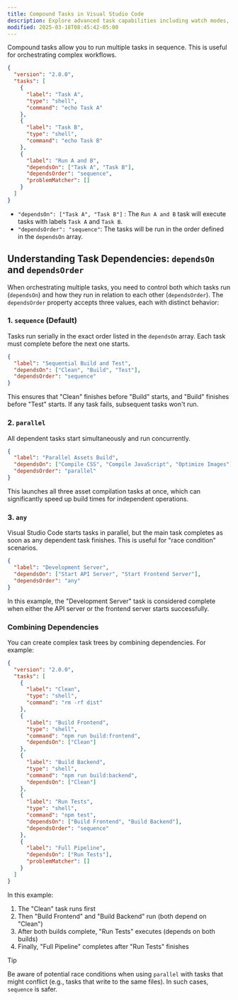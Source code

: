```yaml
---
title: Compound Tasks in Visual Studio Code
description: Explore advanced task capabilities including watch modes, compound tasks, and task inputs for efficient development workflows
modified: 2025-03-18T08:45:42-05:00
---
```


Compound tasks allow you to run multiple tasks in sequence. This is useful for orchestrating complex workflows.

```json
{
  "version": "2.0.0",
  "tasks": [
    {
      "label": "Task A",
      "type": "shell",
      "command": "echo Task A"
    },
    {
      "label": "Task B",
      "type": "shell",
      "command": "echo Task B"
    },
    {
      "label": "Run A and B",
      "dependsOn": ["Task A", "Task B"],
      "dependsOrder": "sequence",
      "problemMatcher": []
    }
  ]
}
```

- `"dependsOn": ["Task A", "Task B"]` : The `Run A and B` task will execute tasks with labels `Task A` and `Task B`.
- `"dependsOrder": "sequence"`: The tasks will be run in the order defined in the `dependsOn` array.

## Understanding Task Dependencies: `dependsOn` and `dependsOrder`

When orchestrating multiple tasks, you need to control both which tasks run (`dependsOn`) and how they run in relation to each other (`dependsOrder`). The `dependsOrder` property accepts three values, each with distinct behavior:

### 1. `sequence` (Default)

Tasks run serially in the exact order listed in the `dependsOn` array. Each task must complete before the next one starts.

```json
{
  "label": "Sequential Build and Test",
  "dependsOn": ["Clean", "Build", "Test"],
  "dependsOrder": "sequence"
}
```

This ensures that "Clean" finishes before "Build" starts, and "Build" finishes before "Test" starts. If any task fails, subsequent tasks won't run.

### 2. `parallel`

All dependent tasks start simultaneously and run concurrently.

```json
{
  "label": "Parallel Assets Build",
  "dependsOn": ["Compile CSS", "Compile JavaScript", "Optimize Images"],
  "dependsOrder": "parallel"
}
```

This launches all three asset compilation tasks at once, which can significantly speed up build times for independent operations.

### 3. `any`

Visual Studio Code starts tasks in parallel, but the main task completes as soon as any dependent task finishes. This is useful for "race condition" scenarios.

```json
{
  "label": "Development Server",
  "dependsOn": ["Start API Server", "Start Frontend Server"],
  "dependsOrder": "any"
}
```

In this example, the "Development Server" task is considered complete when either the API server or the frontend server starts successfully.

### Combining Dependencies

You can create complex task trees by combining dependencies. For example:

```json
{
  "version": "2.0.0",
  "tasks": [
    {
      "label": "Clean",
      "type": "shell",
      "command": "rm -rf dist"
    },
    {
      "label": "Build Frontend",
      "type": "shell",
      "command": "npm run build:frontend",
      "dependsOn": ["Clean"]
    },
    {
      "label": "Build Backend",
      "type": "shell",
      "command": "npm run build:backend",
      "dependsOn": ["Clean"]
    },
    {
      "label": "Run Tests",
      "type": "shell",
      "command": "npm test",
      "dependsOn": ["Build Frontend", "Build Backend"],
      "dependsOrder": "sequence"
    },
    {
      "label": "Full Pipeline",
      "dependsOn": ["Run Tests"],
      "problemMatcher": []
    }
  ]
}
```

In this example:

1. The "Clean" task runs first
2. Then "Build Frontend" and "Build Backend" run (both depend on "Clean")
3. After both builds complete, "Run Tests" executes (depends on both builds)
4. Finally, "Full Pipeline" completes after "Run Tests" finishes

> [!TIP]
>
> Be aware of potential race conditions when using `parallel` with tasks that might conflict (e.g., tasks that write to the same files). In such cases, `sequence` is safer.
